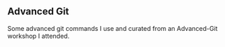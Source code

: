 ## Advanced Git

Some advanced git commands I use and curated from an Advanced-Git workshop I attended.
